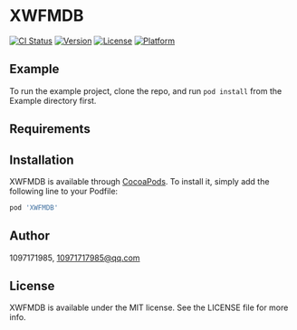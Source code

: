 # XWFMDB

[![CI Status](https://img.shields.io/travis/1097171985/XWFMDB.svg?style=flat)](https://travis-ci.org/1097171985/XWFMDB)
[![Version](https://img.shields.io/cocoapods/v/XWFMDB.svg?style=flat)](https://cocoapods.org/pods/XWFMDB)
[![License](https://img.shields.io/cocoapods/l/XWFMDB.svg?style=flat)](https://cocoapods.org/pods/XWFMDB)
[![Platform](https://img.shields.io/cocoapods/p/XWFMDB.svg?style=flat)](https://cocoapods.org/pods/XWFMDB)

## Example

To run the example project, clone the repo, and run `pod install` from the Example directory first.

## Requirements

## Installation

XWFMDB is available through [CocoaPods](https://cocoapods.org). To install
it, simply add the following line to your Podfile:

```ruby
pod 'XWFMDB'
```

## Author

1097171985, 10971717985@qq.com

## License

XWFMDB is available under the MIT license. See the LICENSE file for more info.
